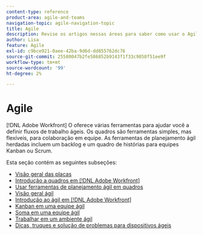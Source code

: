 ```yaml
---
content-type: reference
product-area: agile-and-teams
navigation-topic: agile-navigation-topic
title: Agile
description: Revise os artigos nessas áreas para saber como usar o Agile no Adobe Workfront.
author: Lisa
feature: Agile
exl-id: c9bce921-0aee-42ba-9d6d-dd855762dc76
source-git-commit: 25580047b2fe586852b9143f1f33c9858f51ee9f
workflow-type: tm+mt
source-wordcount: '99'
ht-degree: 2%

---
```


# Agile

[!DNL Adobe Workfront] O oferece várias ferramentas para ajudar você a definir fluxos de trabalho ágeis. Os quadros são ferramentas simples, mas flexíveis, para colaboração em equipe. As ferramentas de planejamento ágil herdadas incluem um backlog e um quadro de histórias para equipes Kanban ou Scrum.

Esta seção contém as seguintes subseções:

* [Visão geral das placas](../agile/boards-overview.md)
* [Introdução a quadros em [!DNL Adobe Workfront]](../agile/get-started-with-boards/get-started-with-boards.md)
* [Usar ferramentas de planejamento ágil em quadros](/help/quicksilver/agile/use-boards-agile-planning-tools/agile-planning-tools-overview.md)
* [Visão geral ágil](../agile/agile-overview.md)
* [Introdução ao ágil em [!DNL Adobe Workfront]](../agile/get-started-with-agile-in-workfront/get-started-with-agile.md)
* [Kanban em uma equipe ágil](../agile/use-kanban-in-an-agile-team/using-kanban-in-an-agile-team.md)
* [Soma em uma equipe ágil](../agile/use-scrum-in-an-agile-team/scrum-in-an-agile-team.md)
* [Trabalhar em um ambiente ágil](../agile/work-in-an-agile-environment/work-in-an-agile-environment.md)
* [Dicas, truques e solução de problemas para dispositivos ágeis](../agile/tips-tricks-and-troubleshooting/tips-tricks-troubleshooting-agile.md)
